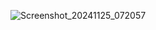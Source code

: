 ![Screenshot_20241125_072057](https://github.com/user-attachments/assets/2251eaf2-5fda-40ae-84fc-22ebddfd7675)
